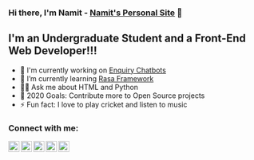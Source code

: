 ### Hi there, I'm Namit - [Namit's Personal Site][website] 👋

## I'm an Undergraduate Student and a Front-End Web Developer!!!

- 🔭 I'm currently working on [Enquiry Chatbots][repository]
- 🌱 I’m currently learning [Rasa Framework][RASA]
- 🙋‍♂️ Ask me about HTML and Python
- 🥅 2020 Goals: Contribute more to Open Source projects
- ⚡ Fun fact: I love to play cricket and listen to music

### Connect with me:

[<img align="left" alt="Namit's Personal Site" width="22px" src="https://img.icons8.com/metro/26/4a90e2/domain.png" />][website]
[<img align="left" alt="NamitNaik | LinkedIn" width="22px" src="https://img.icons8.com/android/24/4a90e2/linkedin.png" />][linkedin]
[<img align="left" alt="NamitNaik | Twitter" width="22px" src="https://img.icons8.com/android/24/4a90e2/twitter.png" />][twitter]
[<img align="left" alt="NamitNaik | Facebook" width="22px" src="https://img.icons8.com/android/24/4a90e2/facebook-new.png" />][facebook]
[<img align="left" alt="NamitNaik | Instagram" width="22px" src="https://img.icons8.com/metro/26/4a90e2/instagram-new.png" />][instagram]

<br />

[website]: https://namitnaik.github.io/CV/
[linkedin]: https://www.linkedin.com/in/namit-naik-496183194/
[twitter]: https://twitter.com/NamitNaik23
[facebook]: https://www.facebook.com/namit.naik.79
[instagram]: https://www.instagram.com/namitnaik_23/
[repository]: https://github.com/Sid-149/College-Enquiry-Chatbot
[RASA]: https://rasa.com/
